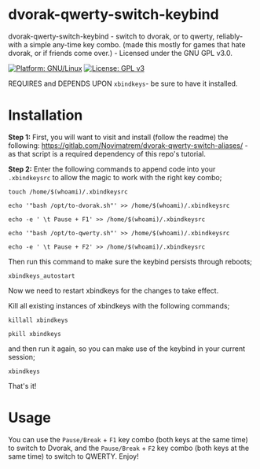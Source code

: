 # dvorak-qwerty-switch-keybind
dvorak-qwerty-switch-keybind - switch to dvorak, or to qwerty, reliably- with a simple any-time key combo. (made this mostly for games that hate dvorak, or if friends come over.) - Licensed under the GNU GPL v3.0.

[![Platform: GNU/Linux](https://img.shields.io/badge/platform-GNU/Linux-blue.svg)](www.kernel.org/linux.html) [![License: GPL v3](https://img.shields.io/badge/License-GPLv3-blue.svg)](https://www.gnu.org/licenses/gpl-3.0)

REQUIRES and DEPENDS UPON ``xbindkeys``- be sure to have it installed.

# Installation
**Step 1:** First, you will want to visit and install (follow the readme) the following: https://gitlab.com/Novimatrem/dvorak-qwerty-switch-aliases/ - as that script is a required dependency of this repo's tutorial.

**Step 2:**
Enter the following commands to append code into your ``.xbindkeysrc`` to allow the magic to work with the right key combo;

```touch /home/$(whoami)/.xbindkeysrc```

```echo '"bash /opt/to-dvorak.sh"' >> /home/$(whoami)/.xbindkeysrc```

```echo -e ' \t Pause + F1' >> /home/$(whoami)/.xbindkeysrc```

```echo '"bash /opt/to-qwerty.sh"' >> /home/$(whoami)/.xbindkeysrc```

```echo -e ' \t Pause + F2' >> /home/$(whoami)/.xbindkeysrc```

Then run this command to make sure the keybind persists through reboots;

``xbindkeys_autostart``

Now we need to restart xbindkeys for the changes to take effect.

Kill all existing instances of xbindkeys with the following commands; 

```killall xbindkeys```

```pkill xbindkeys```

and then run it again, so you can make use of the keybind in your current session;

```xbindkeys```

That's it!

# Usage
You can use the ``Pause/Break`` + ``F1`` key combo (both keys at the same time) to switch to Dvorak, and the ``Pause/Break`` + ``F2`` key combo (both keys at the same time) to switch to QWERTY. Enjoy!

